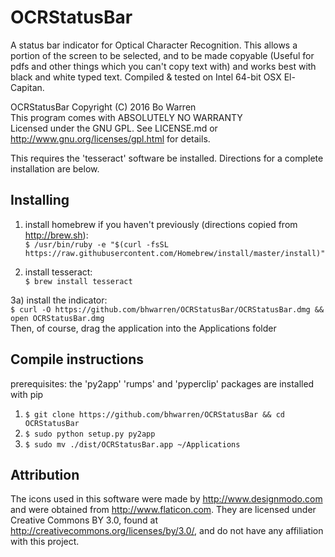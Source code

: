# OCRStatusBar

A status bar indicator for Optical Character Recognition.  This allows a portion of the screen to be selected, and to be made copyable (Useful for pdfs and other things which you can't copy text with) and works best with black and white typed text. Compiled & tested on Intel 64-bit OSX El-Capitan.

OCRStatusBar  Copyright (C) 2016  Bo Warren </br>
This program comes with ABSOLUTELY NO WARRANTY </br>
Licensed under the GNU GPL. See LICENSE.md or http://www.gnu.org/licenses/gpl.html for details.

This requires the 'tesseract' software be installed.  Directions for a complete installation are below.

## Installing
1) install homebrew if you haven't previously (directions copied from http://brew.sh): </br>
`$ /usr/bin/ruby -e "$(curl -fsSL https://raw.githubusercontent.com/Homebrew/install/master/install)"`

2) install tesseract: </br>
`$ brew install tesseract`

3a) install the indicator: </br>
`$ curl -O https://github.com/bhwarren/OCRStatusBar/OCRStatusBar.dmg && open OCRStatusBar.dmg` </br>
Then, of course, drag the application into the Applications folder

## Compile instructions
prerequisites: the 'py2app' 'rumps' and 'pyperclip' packages are installed with pip

1) `$ git clone https://github.com/bhwarren/OCRStatusBar && cd OCRStatusBar` </br>
2) `$ sudo python setup.py py2app` </br>
3) `$ sudo mv ./dist/OCRStatusBar.app ~/Applications`

## Attribution

The icons used in this software were made by http://www.designmodo.com and were obtained from http://www.flaticon.com. They are licensed under Creative Commons BY 3.0, found at http://creativecommons.org/licenses/by/3.0/, and do not have any affiliation with this project.
